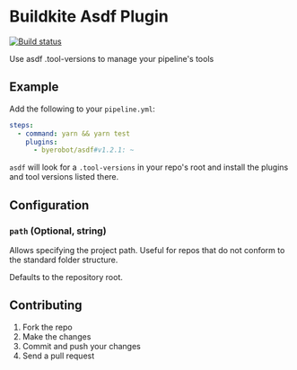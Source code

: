 # Buildkite Asdf Plugin

[![Build status](https://badge.buildkite.com/e3e424ff25712d5d1f1566ed06aac73af688f695ada6f8472f.svg)](https://buildkite.com/riskalyze/plugins-buildkite-asdf-plugin)

Use asdf .tool-versions to manage your pipeline's tools

## Example

Add the following to your `pipeline.yml`:

```yaml
steps:
  - command: yarn && yarn test
    plugins:
      - byerobot/asdf#v1.2.1: ~
```

`asdf` will look for a `.tool-versions` in your repo's root and install the plugins and tool versions listed there.

## Configuration

### `path` (Optional, string)

Allows specifying the project path. Useful for repos that do not conform to the standard folder structure.

Defaults to the repository root.

## Contributing

1. Fork the repo
2. Make the changes
3. Commit and push your changes
4. Send a pull request
